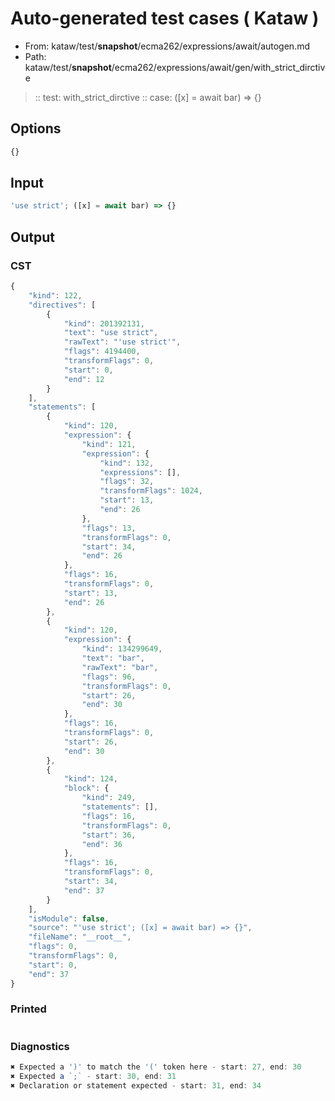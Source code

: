 # Auto-generated test cases ( Kataw )
- From: kataw/test/__snapshot__/ecma262/expressions/await/autogen.md
- Path: kataw/test/__snapshot__/ecma262/expressions/await/gen/with_strict_dirctive
> :: test: with_strict_dirctive
> :: case: ([x] = await bar) => {}
## Options

`````js
{}
`````
## Input

`````js
'use strict'; ([x] = await bar) => {}
`````
## Output

### CST

```javascript
{
    "kind": 122,
    "directives": [
        {
            "kind": 201392131,
            "text": "use strict",
            "rawText": "'use strict'",
            "flags": 4194400,
            "transformFlags": 0,
            "start": 0,
            "end": 12
        }
    ],
    "statements": [
        {
            "kind": 120,
            "expression": {
                "kind": 121,
                "expression": {
                    "kind": 132,
                    "expressions": [],
                    "flags": 32,
                    "transformFlags": 1024,
                    "start": 13,
                    "end": 26
                },
                "flags": 13,
                "transformFlags": 0,
                "start": 34,
                "end": 26
            },
            "flags": 16,
            "transformFlags": 0,
            "start": 13,
            "end": 26
        },
        {
            "kind": 120,
            "expression": {
                "kind": 134299649,
                "text": "bar",
                "rawText": "bar",
                "flags": 96,
                "transformFlags": 0,
                "start": 26,
                "end": 30
            },
            "flags": 16,
            "transformFlags": 0,
            "start": 26,
            "end": 30
        },
        {
            "kind": 124,
            "block": {
                "kind": 249,
                "statements": [],
                "flags": 16,
                "transformFlags": 0,
                "start": 36,
                "end": 36
            },
            "flags": 16,
            "transformFlags": 0,
            "start": 34,
            "end": 37
        }
    ],
    "isModule": false,
    "source": "'use strict'; ([x] = await bar) => {}",
    "fileName": "__root__",
    "flags": 0,
    "transformFlags": 0,
    "start": 0,
    "end": 37
}
```

### Printed

```javascript

```

### Diagnostics

```javascript
✖ Expected a ')' to match the '(' token here - start: 27, end: 30
✖ Expected a `;` - start: 30, end: 31
✖ Declaration or statement expected - start: 31, end: 34

```

